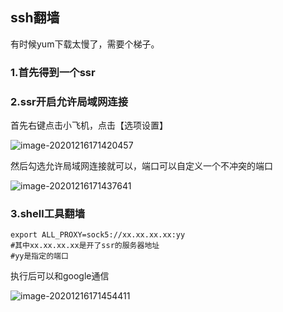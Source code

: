## ssh翻墙

有时候yum下载太慢了，需要个梯子。

### 1.首先得到一个ssr

### 2.ssr开启允许局域网连接

首先右键点击小飞机，点击【选项设置】

![image-20201216171420457](E:%5C%E5%B7%A5%E4%BD%9C%5C%E6%A1%A3%E6%A1%88%5Cmd%E5%9B%BE%E5%BA%8A%5Cimage-20201216171420457.png) 

然后勾选允许局域网连接就可以，端口可以自定义一个不冲突的端口

![image-20201216171437641](E:%5C%E5%B7%A5%E4%BD%9C%5C%E6%A1%A3%E6%A1%88%5Cmd%E5%9B%BE%E5%BA%8A%5Cimage-20201216171437641.png) 



### 3.shell工具翻墙

```shell
export ALL_PROXY=sock5://xx.xx.xx.xx:yy
#其中xx.xx.xx.xx是开了ssr的服务器地址
#yy是指定的端口
```



执行后可以和google通信

![image-20201216171454411](E:%5C%E5%B7%A5%E4%BD%9C%5C%E6%A1%A3%E6%A1%88%5Cmd%E5%9B%BE%E5%BA%8A%5Cimage-20201216171454411.png) 